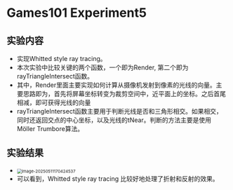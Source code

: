 # Games101 Experiment5

## 实验内容

- 实现Whitted style ray tracing。
- 本次实验中比较关键的两个函数，一个即为Render, 第二个即为rayTriangleIntersect函数。
- 其中，Render里面主要实现如何计算从摄像机发射到像素的光线的向量。主要思路即为，首先将屏幕坐标转变为裁剪空间中，近平面上的坐标。之后首尾相减，即可获得光线的向量
- rayTriangleIntersect函数主要用于判断光线是否和三角形相交。如果相交，同时还返回交点的中心坐标，以及光线的tNear。判断的方法主要是使用Möller Trumbore算法。



## 实验结果

- <img src="C:\Users\i love china\AppData\Roaming\Typora\typora-user-images\image-20250511170424537.png" alt="image-20250511170424537" style="zoom:67%;" />
- 可以看到，Whitted style ray tracing 比较好地处理了折射和反射的效果。